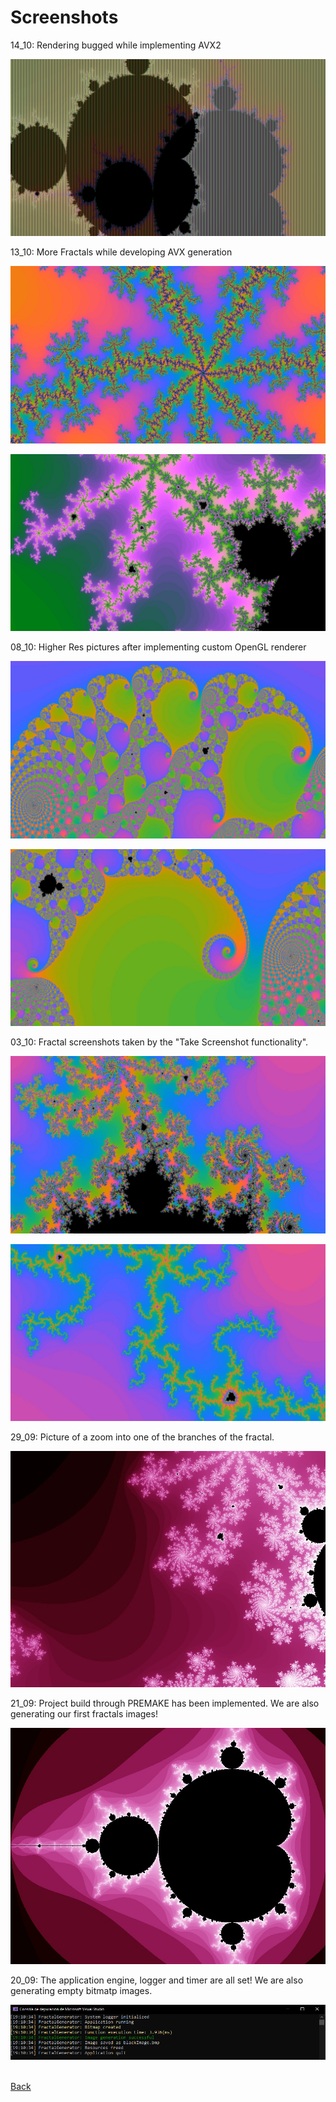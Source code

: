 # Screenshots
14_10: Rendering bugged while implementing AVX2

![Fractal](10_14_ImplementingAVX2.jpg) 

13_10: More Fractals while developing AVX generation

![Fractal](10_13_MoreFractals_0.jpg) 

![Fractal](10_13_MoreFractals_1.jpg)

08_10: Higher Res pictures after implementing custom OpenGL renderer

![Fractal](10_08_Fractal_OpenGL_0.jpg) 

![Fractal](10_08_Fractal_OpenGL_1.jpg) 

03_10: Fractal screenshots taken by the "Take Screenshot functionality".   

![Fractal](10_03_Fractal_World_2.jpg) 

![Fractal](10_03_Fractal_World_3.jpg)   

29_09: Picture of a zoom into one of the branches of the fractal.   

![Fractal](09_29_FractalZoom.jpg) 

21_09: Project build through PREMAKE has been implemented. We are also generating our first fractals images!   

![Fractal](09_21_GeneratingFirstFractals.jpg)  

20_09: The application engine, logger and timer are all set! We are also generating empty bitmatp images.  

![Fractal](09_20_GeneratingFirstBitmap.PNG)  

<br/>[Back](https://github.com/ManuCanedo/fractal-generator)
